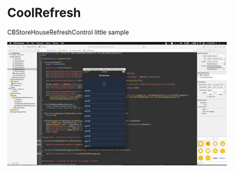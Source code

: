 # CoolRefresh
CBStoreHouseRefreshControl little sample

![Alt Text](https://github.com/sjcode/CoolRefresh/blob/master/screenshot.png)
